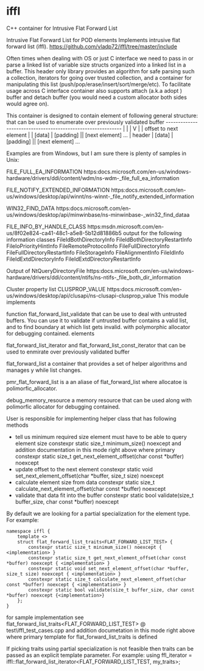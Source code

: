 # iffl

C++ container for Intrusive Flat Forward List

Intrusive Flat Forward List for POD elements
Implements intrusive flat forward list (iffl).
https://github.com/vladp72/iffl/tree/master/include

Often times when dealing with OS or just C interface we need to pass in or parse a linked 
list of variable size structs organized into a linked list in a buffer. This header only 
library provides an algorithm for safe parsing such a collection, iterators for going over 
trusted collection, and a container for manipulating this list (push/pop/erase/insert/sort/merge/etc). 
To facilitate usage across C interface container also supports attach (a.k.a adopt ) buffer 
and detach buffer (you would need a custom allocator both sides would agree on).

This container is designed to contain element of following general structure:
that can be used to enumerate over previously validated buffer
                      ------------------------------------------------------------
                      |                                                          |
                      |                                                          V
 | <fields> | offset to next element | <offsets of data> | [data] | [padding] || [next element] ...
 |                        header                         | [data] | [padding] || [next element] ...

Examples are from Windows, but I am sure there is plenty of samples in Unix:

FILE_FULL_EA_INFORMATION
https:docs.microsoft.com/en-us/windows-hardware/drivers/ddi/content/wdm/ns-wdm-_file_full_ea_information

FILE_NOTIFY_EXTENDED_INFORMATION
https:docs.microsoft.com/en-us/windows/desktop/api/winnt/ns-winnt-_file_notify_extended_information

WIN32_FIND_DATA
https:docs.microsoft.com/en-us/windows/desktop/api/minwinbase/ns-minwinbase-_win32_find_dataa

FILE_INFO_BY_HANDLE_CLASS
https:msdn.microsoft.com/en-us/8f02e824-ca41-48c1-a5e8-5b12d81886b5
output for the following information classes
FileIdBothDirectoryInfo
FileIdBothDirectoryRestartInfo
FileIoPriorityHintInfo
FileRemoteProtocolInfo
FileFullDirectoryInfo
FileFullDirectoryRestartInfo
FileStorageInfo
FileAlignmentInfo
FileIdInfo
FileIdExtdDirectoryInfo
FileIdExtdDirectoryRestartInfo

Output of NtQueryDirectoryFile
https:docs.microsoft.com/en-us/windows-hardware/drivers/ddi/content/ntifs/ns-ntifs-_file_both_dir_information

Cluster property list CLUSPROP_VALUE
https:docs.microsoft.com/en-us/windows/desktop/api/clusapi/ns-clusapi-clusprop_value
This module implements

function flat_forward_list_validate that
can be use to deal with untrusted buffers.
You can use it to validate if untrusted buffer
contains a valid list, and to find boundary at
which list gets invalid.
with polymorphic allocator for debugging contained.
elements

flat_forward_list_iterator and flat_forward_list_const_iterator
that can be used to enmirate over previously validated buffer

flat_forward_list a container that provides a set of helper
algorithms and manages y while list changes.

pmr_flat_forward_list is a an aliase of flat_forward_list
where allocatoe is polimorfic_allocator.

debug_memory_resource a memory resource that can be used along
with polimorfic allocator for debugging contained.

User is responsible for implementing helper class that has following methods
- tell us minimum required size element must have to be able to query element size
constexpr static size_t minimum_size() noexcept
and addition documentation in this mode right above where primary
constexpr static size_t get_next_element_offset(char const *buffer) noexcept
- update offset to the next element
constexpr static void set_next_element_offset(char *buffer, size_t size) noexcept
- calculate element size from data
constexpr static size_t calculate_next_element_offset(char const *buffer) noexcept
- validate that data fit into the buffer
constexpr static bool validate(size_t buffer_size, char const *buffer) noexcept

By default we are looking for a partial specialization for the element type.
For example:

    namespace iffl {
        template <>
        struct flat_forward_list_traits<FLAT_FORWARD_LIST_TEST> {
            constexpr static size_t minimum_size() noexcept { <implementation> }
            constexpr static size_t get_next_element_offset(char const *buffer) noexcept { <implementation> }
            constexpr static void set_next_element_offset(char *buffer, size_t size) noexcept { <implementation> }
            constexpr static size_t calculate_next_element_offset(char const *buffer) noexcept { <implementation> }
            constexpr static bool validate(size_t buffer_size, char const *buffer) noexcept {<implementation>}
        };
    }


for sample implementation see flat_forward_list_traits<FLAT_FORWARD_LIST_TEST> @ test\iffl_test_cases.cpp
and addition documetation in this mode right above where primary
template for flat_forward_list_traits is defined

If picking traits using partial specialization is not feasible then traits can be passed as
an explicit template parameter. For example:
   using ffl_iterator = iffl::flat_forward_list_iterator<FLAT_FORWARD_LIST_TEST, my_traits>;
